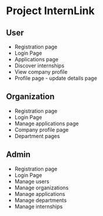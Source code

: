 # Project InternLink

## User
- Registration page
- Login Page
- Applications page
- Discover internships
- View company profile
- Profile page - update details page

## Organization
- Registration page
- Login Page
- Manage applications page
- Company profile page
- Department pages

## Admin
- Registration page
- Login Page
- Manage users
- Manage organizations
- Manage applications
- Manage departments
- Manage internships